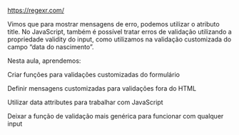 
https://regexr.com/

Vimos que para mostrar mensagens de erro, podemos utilizar o atributo title. No JavaScript, também é possível tratar erros de validação utilizando a propriedade validity do input, como utilizamos na validação customizada do campo “data do nascimento”.

Nesta aula, aprendemos:

Criar funções para validações customizadas do formulário

Definir mensagens customizadas para validações fora do HTML

Utilizar data attributes para trabalhar com JavaScript

Deixar a função de validação mais genérica para funcionar com qualquer input